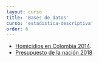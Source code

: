 ```yaml
---
layout: curso
title: 'Bases de datos'
curso: 'estadistica-descriptiva'
order: 6
---
```


- [Homicidios en Colombia 2014](./basesdedatos/HomicidiosColombia2014.xlsx).
- [Presupuesto de la nación 2018](./basesdedatos/presupuesto_nacion_2018.xlsx)
